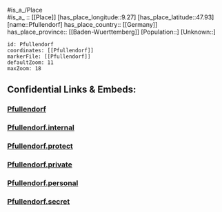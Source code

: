 ﻿---
location: [47.93,9.27] 
mapzoom: [7,12] 
mapmarker: city 
type: City
tags:
- geo/City


SpocWebEntityId: 33348
isDeleted: false
confidential: public

---
#is_a_/Place  
#is_a_ :: [[Place]] 
[has_place_longitude::9.27] 
[has_place_latitude::47.93] 
[name::Pfullendorf] 
has_place_country:: [[Germany]]  
has_place_province:: [[Baden-Wuerttemberg]] 
[Population::] 
[Unknown::] 


```leaflet
id: Pfullendorf
coordinates: [[Pfullendorf]] 
markerFile: [[Pfullendorf]] 
defaultZoom: 11 
maxZoom: 18
```


## Confidential Links & Embeds: 

### [Pfullendorf](/_public/Earth/Continent/Europe/Europe~Central/Germany/Germany~West/Baden-Wuerttemberg/counties~BW/Sigmaringen/cities~Sigmaringen/Pfullendorf.md) 

### [Pfullendorf.internal](/_internal/Earth/Continent/Europe/Europe~Central/Germany/Germany~West/Baden-Wuerttemberg/counties~BW/Sigmaringen/cities~Sigmaringen/Pfullendorf.internal.md) 

### [Pfullendorf.protect](/_protect/Earth/Continent/Europe/Europe~Central/Germany/Germany~West/Baden-Wuerttemberg/counties~BW/Sigmaringen/cities~Sigmaringen/Pfullendorf.protect.md) 

### [Pfullendorf.private](/_private/Earth/Continent/Europe/Europe~Central/Germany/Germany~West/Baden-Wuerttemberg/counties~BW/Sigmaringen/cities~Sigmaringen/Pfullendorf.private.md) 

### [Pfullendorf.personal](/_personal/Earth/Continent/Europe/Europe~Central/Germany/Germany~West/Baden-Wuerttemberg/counties~BW/Sigmaringen/cities~Sigmaringen/Pfullendorf.personal.md) 

### [Pfullendorf.secret](/_secret/Earth/Continent/Europe/Europe~Central/Germany/Germany~West/Baden-Wuerttemberg/counties~BW/Sigmaringen/cities~Sigmaringen/Pfullendorf.secret.md) 
